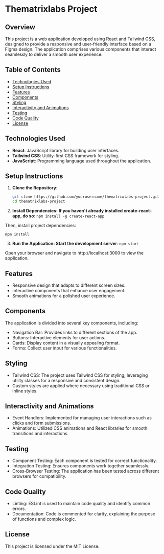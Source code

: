 # Thematrixlabs Project

## Overview

This project is a web application developed using React and Tailwind CSS, designed to provide a responsive and user-friendly interface based on a Figma design. The application comprises various components that interact seamlessly to deliver a smooth user experience.

## Table of Contents

- [Technologies Used](#technologies-used)
- [Setup Instructions](#setup-instructions)
- [Features](#features)
- [Components](#components)
- [Styling](#styling)
- [Interactivity and Animations](#interactivity-and-animations)
- [Testing](#testing)
- [Code Quality](#code-quality)
- [License](#license)

## Technologies Used

- **React**: JavaScript library for building user interfaces.
- **Tailwind CSS**: Utility-first CSS framework for styling.
- **JavaScript**: Programming language used throughout the application.

## Setup Instructions

1. **Clone the Repository**:

   ```bash
   git clone https://github.com/yourusername/thematrixlabs-project.git
   cd thematrixlabs-project

   ```

2. **Install Dependencies: If you haven't already installed create-react-app, do so**:
   `npm install -g create-react-app`

Then, install project dependencies:

`npm install`

3. **Run the Application: Start the development server**:
   `npm start`

Open your browser and navigate to http://localhost:3000 to view the application.

## Features

- Responsive design that adapts to different screen sizes.
- Interactive components that enhance user engagement.
- Smooth animations for a polished user experience.

## Components

The application is divided into several key components, including:

- Navigation Bar: Provides links to different sections of the app.
- Buttons: Interactive elements for user actions.
- Cards: Display content in a visually appealing format.
- Forms: Collect user input for various functionalities.

## Styling

- Tailwind CSS: The project uses Tailwind CSS for styling, leveraging utility classes for a responsive and consistent design.
- Custom styles are applied where necessary using traditional CSS or inline styles.

## Interactivity and Animations

- Event Handlers: Implemented for managing user interactions such as clicks and form submissions.
- Animations: Utilized CSS animations and React libraries for smooth transitions and interactions.

## Testing

- Component Testing: Each component is tested for correct functionality.
- Integration Testing: Ensures components work together seamlessly.
- Cross-Browser Testing: The application has been tested across different browsers for compatibility.

## Code Quality

- Linting: ESLint is used to maintain code quality and identify common errors.
- Documentation: Code is commented for clarity, explaining the purpose of functions and complex logic.

## License

This project is licensed under the MIT License.

